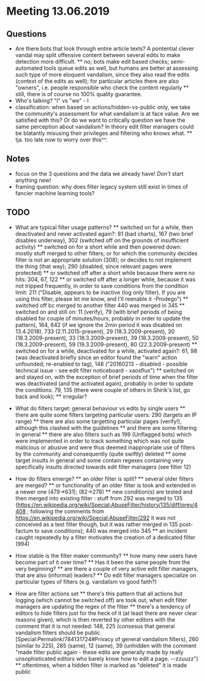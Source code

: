 # Meeting 13.06.2019

## Questions

* Are there bots that look through entire article texts? A pontential clever vandal may split offensive content between several edits to make detection more difficult.
  ** no; bots make edit based checks; semi-automated tools queue edits as well, but humans are better at assessing such type of more eloquent vandalism, since they also read the edits (context of the edits as well); for particular articles there are also "owners", i.e. people responsible who check the content regularly
  ** still, there is of course no 100% quality guarantee.
* Who's talking? "I" vs "we" - I
* classification: when based on actions/hidden-vs-public only, we take the community's assessment for what vandalism is at face value. Are we satisfied with this? Or do we want to critically question we have the same perception about vandalism? In theory edit filter managers could be blatantly misusing their privileges and filtering who knows what.
  ** tja. too late now to worry over this^^.


## Notes

* focus on the 3 questions and the data we already have! *Don't* start anything new!
* framing question: why does filter legacy system still exist in times of fancier machine learning tools?


## TODO

* What are typical filter usage patterns?
  ** switched on for a while, then deactivated and never activated again?: 81 (bad charts), 167 (two brief disables underway), 302 (switched off on the grounds of insufficient activity)
     ** switched on for a short while and then powered down: mostly stuff merged to other filters; or for which the community decides filter is not an appropriate solution (308); or decides to not implement the thing (that way); 290 (disabled, since relevant pages were protected)
     ** or switched off after a short while because there were no hits: 304, 67, 122
     ** or switched off after a longer while, because it was not tripped frequently, in order to save conditions from the condition limit: 211 ("Disable, appears to be inactive (log only filter). If you are using this filter, please let me know, and I'll reenable it -Prodego")
     ** switched off bc merged to another filter 440 was merged in 345
  ** switched on and still on: 11 (verify), 79 (with brief periods of being disabled for couple of minutes/hours, probably in order to update the pattern), 164, 642 (if we ignore the 2min period it was disabled on 13.4.2018), 733 (2.11.2015-present), 29 (18.3.2009-present), 30 (18.3.2009-present), 33 (18.3.2009-present), 39 (18.3.2009-present), 50 (18.3.2009-present), 59 (19.3.2009-present), 80 (22.3.2009-present)
  ** switched on for a while, deactivated for a while, activated again?: 61, 98 (was deactivated briefly since an editor found the "warn" action unfounded; re-enabled to tag), 148 ("20160213 - disabled - possible technical issue - see edit filter noticeboard - xaosflux")
  ** switched on and stayed on, with the exception of brief periods of time when the filter was deactivated (and the activated again), probably in order to update the conditions: 79, 135 (there were couple of others in Shirik's list, go back and look);
  ** irregular?

* What do filters target: general behaviour vs edits by single users
  ** there are quite some filters targeting particular users: 290 (targets an IP range)
  ** there are also some targetting particular pages (verify!), although this clashed with the guidelines
  ** and there are some filtering in general
  ** there are also filters such as 199 (Unflagged bots) which were implemented in order to track something which was not quite malicious or abusive and were thus deemed inappropriate use of filters by the community and consequently (quite swiftly) deleted
  ** some target insults in general and some contain regexes containing very specifically insults directed towards edit filter managers (see filter 12)

* How do filters emerge?
  ** an older filter is split?
  ** several older filters are merged?
  ** or functionality of an older filter is took and extended in a newer one (479->631); (82->278)
  ** new condition(s) are tested and then merged into existing filter : stuff from 292 was merged to 135 (https://en.wikipedia.org/wiki/Special:AbuseFilter/history/135/diff/prev/4408 ; following the comments from https://en.wikipedia.org/wiki/Special:AbuseFilter/292 it was not conceived as a test filter though, but it was rather merged in 135 post-factum to save conditions); 440 was merged into 345
  ** an incident caught repeatedly by a filter motivates the creation of a dedicated filter (994)

* How stable is the filter maker community?
  ** how many new users have become part of it over time?
  ** Has it been the same people from the very beginning?
  ** are there a couple of very active edit filter managers, that are also (informal) leaders?
  ** Do edit filter managers specialize on particular types of filters (e.g. vandalism vs good faith?)

* How are filter actions set
  ** there's this pattern that all actions but logging (which cannot be switched off) are took out, when edit filter managers are updating the regex of the filter
  ** there's a tendency of editors to hide filters just for the heck of it (at least there are never clear reasons given), which is then reverted by other editors with the comment that it is not needed: 148, 225 (consesus that general vandalism filters should be public [Special:Permalink/784131724#Privacy of general vandalism filters), 260 (similar to 225), 285 (same), 12 (same), 39 (unhidden with the comment "made filter public again - these edits are generally made by really unsophisticated editors who barely know how to edit a page. --zzuuzz")
  ** oftentimes, when a hidden filter is marked as "deleted" it is made public

